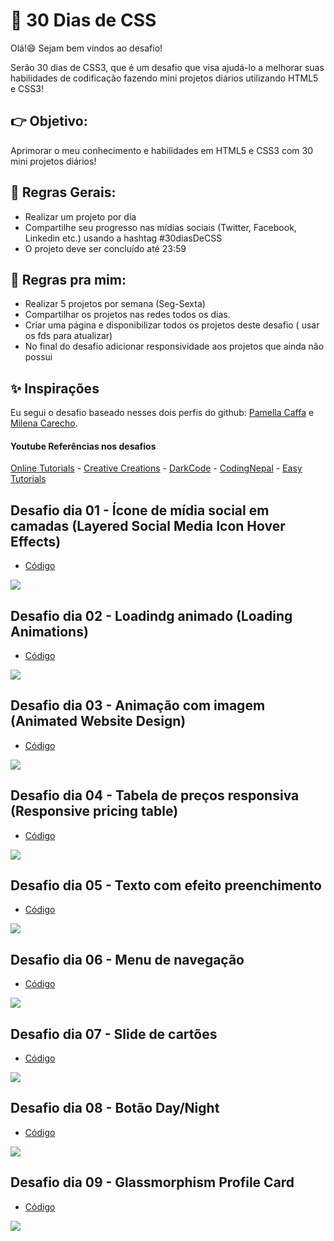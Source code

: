 # :rocket: 30 Dias de CSS

Olá!:smile:
Sejam bem vindos ao desafio!

Serão 30 dias de CSS3, que é um desafio que visa ajudá-lo a melhorar suas habilidades de codificação fazendo mini projetos diários utilizando HTML5 e CSS3!

## :point_right: Objetivo:

Aprimorar o meu conhecimento e habilidades em HTML5 e CSS3 com 30 mini projetos diários!

## :page_with_curl: Regras Gerais:

- Realizar um projeto por dia
- Compartilhe seu progresso nas mídias sociais (Twitter, Facebook, Linkedin etc.) usando a hashtag #30diasDeCSS
- O projeto deve ser concluído até 23:59

## :purple_heart: Regras pra mim:

- Realizar 5 projetos por semana (Seg-Sexta)
- Compartilhar os projetos nas redes todos os dias.
- Criar uma página e disponibilizar todos os projetos deste desafio ( usar os fds para atualizar)
- No final do desafio adicionar responsividade aos projetos que ainda não possui

## :sparkles: Inspirações

Eu segui o desafio baseado nesses dois perfis do github:
[Pamella Caffa](https://github.com/pcaffa/30daysCSS) e [Milena Carecho](https://github.com/MilenaCarecho/30diasDeCSS).

#### Youtube Referências nos desafios

[Online Tutorials](https://www.youtube.com/channel/UCbwXnUipZsLfUckBPsC7Jog) - [Creative Creations](https://www.youtube.com/channel/UCOKmVksbzoKJKmtu7rlEM1A) - [DarkCode](https://www.youtube.com/channel/UCD3KVjbb7aq2OiOffuungzw) - [CodingNepal](https://www.youtube.com/c/CodingNepal/videos) - [Easy Tutorials](https://www.youtube.com/channel/UCkjoHfkLEy7ZT4bA2myJ8xA)

## Desafio dia 01 - Ícone de mídia social em camadas (Layered Social Media Icon Hover Effects)

- [Código](https://github.com/iiizadora/30-days-CSS/tree/main/day-1)

<img src="https://github.com/iiizadora/30-days-CSS/blob/main/midia/dia01.gif">

## Desafio dia 02 - Loadindg animado (Loading Animations)

- [Código](https://github.com/iiizadora/30-days-CSS/tree/main/day-2)

<img src="https://github.com/iiizadora/30-days-CSS/blob/main/midia/dia02.gif">

## Desafio dia 03 - Animação com imagem (Animated Website Design)

- [Código](https://github.com/iiizadora/30-days-CSS/tree/main/day-3)

<img src="https://github.com/iiizadora/30-days-CSS/blob/main/midia/dia03.gif">

## Desafio dia 04 - Tabela de preços responsiva (Responsive pricing table)

- [Código](https://github.com/iiizadora/30-days-CSS/tree/main/day-4)

<img src="https://github.com/iiizadora/30-days-CSS/blob/main/midia/dia04.gif">

## Desafio dia 05 - Texto com efeito preenchimento

- [Código](https://github.com/iiizadora/30-days-CSS/tree/main/day-5)

<img src="https://github.com/iiizadora/30-days-CSS/blob/main/midia/dia05.gif">

## Desafio dia 06 - Menu de navegação

- [Código](https://github.com/iiizadora/30-days-CSS/tree/main/day-6)

<img src="https://github.com/iiizadora/30-days-CSS/blob/main/midia/dia06.gif">

## Desafio dia 07 - Slide de cartões

- [Código](https://github.com/iiizadora/30-days-CSS/tree/main/day-7)

<img src="https://github.com/iiizadora/30-days-CSS/blob/main/midia/dia07.gif">

## Desafio dia 08 - Botão Day/Night

- [Código](https://github.com/iiizadora/30-days-CSS/tree/main/day-8)

<img src="https://github.com/iiizadora/30-days-CSS/blob/main/midia/dia08.gif">

## Desafio dia 09 - Glassmorphism Profile Card

- [Código](https://github.com/iiizadora/30-days-CSS/tree/main/day-9)

<img src="https://github.com/iiizadora/30-days-CSS/blob/main/midia/dia09.gif">
